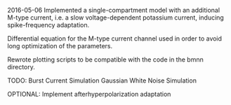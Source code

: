 2016-05-06
Implemented a single-compartment model with an additional
M-type current, i.e. a slow voltage-dependent potassium
current, inducing spike-frequency adaptation.

Differential equation for the M-type current channel used
in order to avoid long optimization of the parameters.

Rewrote plotting scripts to be compatible with the code in
the bmnn directory.

TODO: Burst Current Simulation
      Gaussian White Noise Simulation

OPTIONAL: Implement afterhyperpolarization adaptation